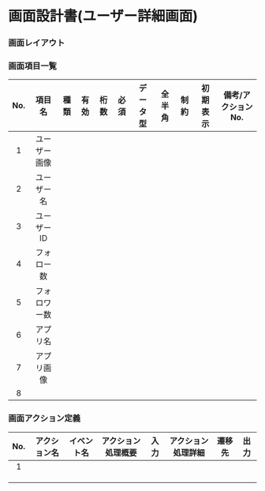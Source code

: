 # 画面設計書(ユーザー詳細画面)

### 画面レイアウト


### 画面項目一覧
| No.  |     項目名     |  種類  | 有効 | 桁数 | 必須 | データ型 | 全半角 | 制約 | 初期表示 | 備考/アクションNo. |
| :--: | :------------: | :----: | :--: | :--: | :--: | :------: | :----: | :--: | :------: | :----------------: |
| 1 | ユーザー画像 |  |  |  |  |  |  |  |  |  |
|  2  | ユーザー名 |    |     |     |     |         |       |     |      |     |
|  3  | ユーザーID |  |    |    |     |    |    |    |    |    |
|  4  | フォロー数 |        |      |      |      |          |        |      |          |                    |
|  5  | フォロワー数 |        |      |      |      |          |        |      |          |                    |
|  6  | アプリ名 |        |      |      |      |          |        |      |          |                    |
|  7  | アプリ画像 |        |      |      |      |          |        |      |          |                    |
|  8  |                |        |      |      |      |          |        |      |          |                    |

### 画面アクション定義

|No.|アクション名|イベント名|アクション処理概要|入力|アクション処理詳細|遷移先|出力|
|:-:|:-:|:-:|:-:|:-:|:-:|:-:|:-:|
|1||||||||
|||||||||
|||||||||
|||||||||